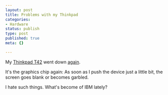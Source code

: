 ```yaml
---
layout: post
title: Problems with my Thinkpad
categories:
- Hardware
status: publish
type: post
published: true
meta: {}

---
```

<p>My <a href="http://www.gnegg.ch/archives/166-IBM-Thinkpad-42.html">Thinkpad T42</a> went down <a href="http://www.gnegg.ch/archives/183-Unforeseen-annoyance.html">again</a>.</p>
<p>It's the graphics chip again: As soon as I push the device just a little bit, the screen goes blank or becomes garbled.</p>
<p>I hate such things. What's become of IBM lately?</p>
